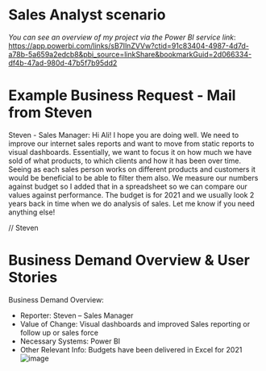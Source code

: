 # Sales Analyst scenario

_You can see an overview of my project via the Power BI service link_: https://app.powerbi.com/links/sB7IlnZVVw?ctid=91c83404-4987-4d7d-a78b-5a659a2edcb8&pbi_source=linkShare&bookmarkGuid=2d066334-df4b-47ad-980d-47b5f7b95dd2

# Example Business Request - Mail from Steven
Steven  - Sales Manager:
Hi Ali!
I hope you are doing well. We need to improve our internet sales reports and want to move from static reports to visual dashboards.
Essentially, we want to focus it on how much we have sold of what products, to which clients and how it has been over time.
Seeing as each sales person works on different products and customers it would be beneficial to be able to filter them also.
We measure our numbers against budget so I added that in a spreadsheet so we can compare our values against performance. 
The budget is for 2021 and we usually look 2 years back in time when we do analysis of sales.
Let me know if you need anything else!

// Steven
# Business Demand Overview & User Stories
Business Demand Overview:
-	Reporter: Steven – Sales Manager
-	Value of Change: Visual dashboards and improved Sales reporting or follow up or sales force
-	Necessary Systems: Power BI
-	Other Relevant Info: Budgets have been delivered in Excel for 2021
![image](https://github.com/LePhucTuan/Sales_Analyst/assets/132570810/91204bfa-3b6c-467e-aeaa-d4e2d8858103)
